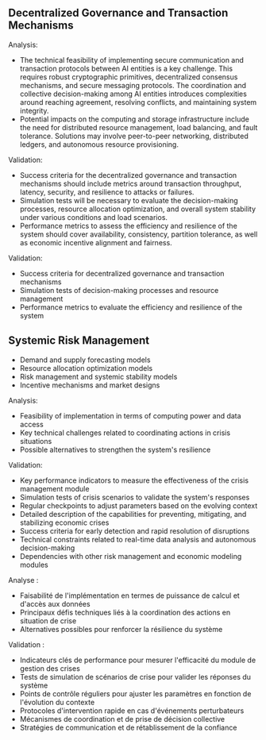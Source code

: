 ## Decentralized Governance and Transaction Mechanisms

Analysis:
- The technical feasibility of implementing secure communication and transaction protocols between AI entities is a key challenge. This requires robust cryptographic primitives, decentralized consensus mechanisms, and secure messaging protocols. The coordination and collective decision-making among AI entities introduces complexities around reaching agreement, resolving conflicts, and maintaining system integrity.
- Potential impacts on the computing and storage infrastructure include the need for distributed resource management, load balancing, and fault tolerance. Solutions may involve peer-to-peer networking, distributed ledgers, and autonomous resource provisioning.

Validation:
- Success criteria for the decentralized governance and transaction mechanisms should include metrics around transaction throughput, latency, security, and resilience to attacks or failures.
- Simulation tests will be necessary to evaluate the decision-making processes, resource allocation optimization, and overall system stability under various conditions and load scenarios.
- Performance metrics to assess the efficiency and resilience of the system should cover availability, consistency, partition tolerance, as well as economic incentive alignment and fairness.

Validation:
- Success criteria for decentralized governance and transaction mechanisms
- Simulation tests of decision-making processes and resource management
- Performance metrics to evaluate the efficiency and resilience of the system

## Systemic Risk Management
- Demand and supply forecasting models
- Resource allocation optimization models
- Risk management and systemic stability models
- Incentive mechanisms and market designs

Analysis:
- Feasibility of implementation in terms of computing power and data access
- Key technical challenges related to coordinating actions in crisis situations
- Possible alternatives to strengthen the system's resilience

Validation:
- Key performance indicators to measure the effectiveness of the crisis management module
- Simulation tests of crisis scenarios to validate the system's responses
- Regular checkpoints to adjust parameters based on the evolving context
- Detailed description of the capabilities for preventing, mitigating, and stabilizing economic crises
- Success criteria for early detection and rapid resolution of disruptions
- Technical constraints related to real-time data analysis and autonomous decision-making
- Dependencies with other risk management and economic modeling modules

Analyse :
- Faisabilité de l'implémentation en termes de puissance de calcul et d'accès aux données
- Principaux défis techniques liés à la coordination des actions en situation de crise
- Alternatives possibles pour renforcer la résilience du système

Validation :
- Indicateurs clés de performance pour mesurer l'efficacité du module de gestion des crises
- Tests de simulation de scénarios de crise pour valider les réponses du système
- Points de contrôle réguliers pour ajuster les paramètres en fonction de l'évolution du contexte
- Protocoles d'intervention rapide en cas d'événements perturbateurs
- Mécanismes de coordination et de prise de décision collective
- Stratégies de communication et de rétablissement de la confiance

